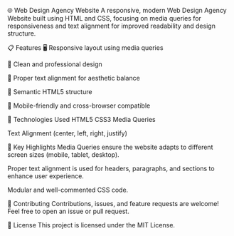 🌐 Web Design Agency Website
A responsive, modern Web Design Agency Website built using HTML and CSS, focusing on media queries for responsiveness and text alignment for improved readability and design structure.

📋 Features
🖥️ Responsive layout using media queries

🎨 Clean and professional design

📐 Proper text alignment for aesthetic balance

🧩 Semantic HTML5 structure

📱 Mobile-friendly and cross-browser compatible

🔧 Technologies Used
HTML5
CSS3
Media Queries

Text Alignment (center, left, right, justify)

🧪 Key Highlights
Media Queries ensure the website adapts to different screen sizes (mobile, tablet, desktop).

Proper text alignment is used for headers, paragraphs, and sections to enhance user experience.

Modular and well-commented CSS code.

🤝 Contributing
Contributions, issues, and feature requests are welcome! Feel free to open an issue or pull request.

📄 License
This project is licensed under the MIT License.

